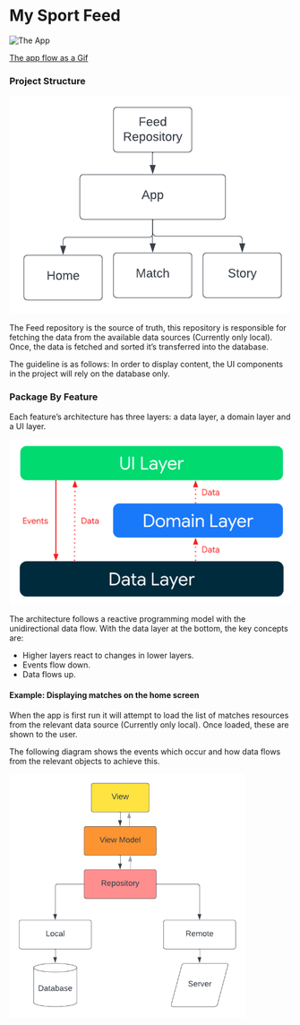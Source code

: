 # My Sport Feed

![The App](https://github.com/YoniGoli/MySportFeed/blob/main/assets/app.gif?raw=true)

[The app flow as a Gif](https://github.com/YoniGoli/MySportFeed/blob/main/assets/app.gif")


### Project Structure

![Project Structure](https://github.com/YoniGoli/MySportFeed/blob/main/assets/projectStructure.png?raw=true)

The Feed repository is the source of truth, this repository is responsible for fetching the data from the available data sources (Currently only local). Once, the data is fetched and sorted it’s transferred into the database.

The guideline is as follows: In order to display content, the UI components in the project will rely on the database only.

### Package By Feature
Each feature’s architecture has three layers: a data layer, a domain layer and a UI layer.

![Flow](https://github.com/YoniGoli/MySportFeed/blob/main/assets/architectureDiagarm.png?raw=true)


The architecture follows a reactive programming model with the unidirectional data flow. With the data layer at the bottom, the key concepts are:

- Higher layers react to changes in lower layers.
- Events flow down.
- Data flows up.


#### Example: Displaying matches on the home screen
When the app is first run it will attempt to load the list of matches resources from the relevant data source (Currently only local). Once loaded, these are shown to the user.

The following diagram shows the events which occur and how data flows from the relevant objects to achieve this.

![Flow](https://github.com/YoniGoli/MySportFeed/blob/main/assets/flowDiagarm.png?raw=true)


